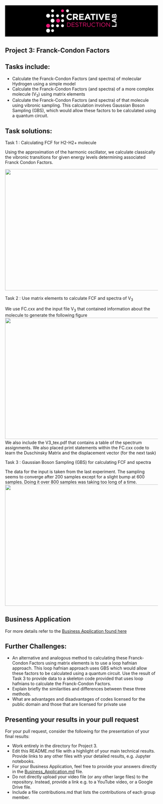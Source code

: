 ![CDL 2020 Cohort Project](../figures/CDL_logo.jpg)
## Project 3: Franck-Condon Factors

## Tasks include:
* Calculate the Franck-Condon Factors (and spectra) of molecular Hydrogen using a simple model
* Calculate the Franck-Condon Factors (and spectra) of a more complex molecule (V<sub>3</sub>) using matrix elements
* Calculate the Franck-Condon Factors (and spectra) of that molecule using vibronic sampling. This calculation involves Gaussian Boson Sampling (GBS), which would allow these factors to be calculated using a quantum circuit.

## Task solutions:

Task 1 : Calculating FCF for H2-H2+ molecule

Using the approximation of the harmonic oscillator, we calculate classically the vibronic transitions for given energy levels determining associated Franck Condon Factors. 

<img src="https://github.com/Week3-Group1-CDL2020/CohortProject_2020/blob/master/Project_3_Franck_Condon_Factors/H2_FCF.png" width="600" height="400">



Task 2 : Use matrix elements to calculate FCF and spectra of V<sub>3</sub>

We use FC.cxx and the input file V<sub>3</sub> that contained information about the molecule to generate the following figure
<img src="https://github.com/Week3-Group1-CDL2020/CohortProject_2020/blob/master/Project_3_Franck_Condon_Factors/Task2_plot.png"  width="800" height="400">
We also include the V3_tex.pdf that contains a table of the spectrum assignments. We also placed print statements within the FC.cxx code to learn the Duschinsky Matrix and the displacement vector (for the next task)



Task 3 : Gaussian Boson Sampling (GBS) for calculating FCF and spectra

The data for the input is taken from the last experiment. The sampling seems to converge after 200 samples except for a slight bump at 600 samples. Doing it over 800 samples was taking too long of a time.
<img src="https://github.com/Week3-Group1-CDL2020/CohortProject_2020/blob/master/Project_3_Franck_Condon_Factors/Task3_plot.png" width="800" height="400">

## Business Application
For more details refer to the [Business Application found here](./Business_Application.md)

## Further Challenges:
* An alternative and analogous method to calculating these Franck-Condon Factors using matrix elements is to use a loop hafnian approach. This loop hafnian approach uses GBS which would allow these factors to be calculated using a quantum circuit. Use the result of Task 3 to provide data to a skeleton code provided that uses loop hafnians to calculate the Franck-Condon Factors.
* Explain briefly the similarities and differences between these three methods.
* What are advantages and disadvantages of codes licensed for the public domain and those that are licensed for private use


## Presenting your results in your pull request
For your pull request, consider the following for the presentation of your final results:
- Work entirely in the directory for Project 3.
- Edit this README.md file with a highlight of your main technical results.  Provide links to any other files with your detailed results, e.g. Jupyter notebooks.
- For your Business Application, feel free to provide your answers directly in the 
[Business_Application.md](./Business_Application.md) file.
- Do not directly upload your video file (or any other large files) to the repository.  Instead, provide a link e.g. to a YouTube video, or a Google Drive file.
- Include a file contributions.md that lists the contributions of each group member.
